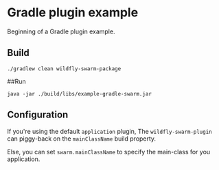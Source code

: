 # Gradle plugin example

Beginning of a Gradle plugin example.


## Build

`./gradlew clean wildfly-swarm-package`


##Run

`java -jar ./build/libs/example-gradle-swarm.jar`


## Configuration

If you're using the default `application` plugin, The `wildfly-swarm-plugin`
can piggy-back on the `mainClassName` build property.

Else, you can set `swarm.mainClassName` to specify the main-class for you
application.

